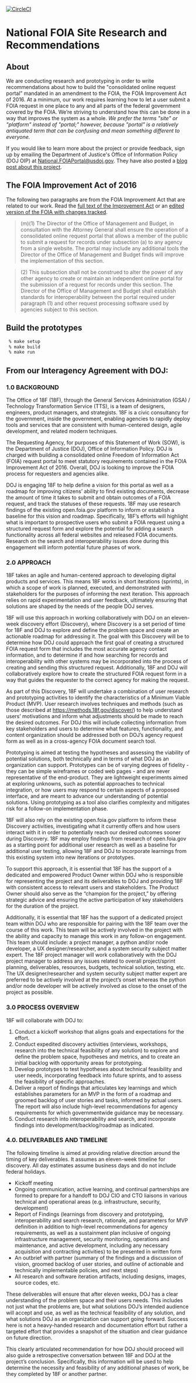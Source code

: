 [![CircleCI](https://circleci.com/gh/18F/foia-recommendations.svg?style=svg)](https://circleci.com/gh/18F/foia-recommendations)

# National FOIA Site Research and Recommendations

## About

We are conducting research and prototyping in order to write recommendations about how to build the "consolidated online request portal” mandated in an amendment to the FOIA, the FOIA Improvement Act of 2016. At a minimum, our work requires learning how to let a user submit a FOIA request in one place to any and all parts of the federal government covered by the FOIA. We’re striving to understand how this can be done in a way that improves the system as a whole. _We prefer the terms "site" or "platform" instead of "portal;" however, because "portal" is a relatively antiquated term that can be confusing and mean something different to everyone._

If you would like to learn more about the project or provide feedback, sign up by emailing the Department of Justice's Office of Information Policy (DOJ OIP) at [National.FOIAPortal@usdoj.gov](mailto:National.FOIAPortal@usdoj.gov). They have also posted a [blog post about this project](https://www.justice.gov/oip/blog/oip-seeks-your-participation-development-national-foia-portal).

## The FOIA Improvement Act of 2016

The following two paragraphs are from the FOIA Improvement Act that are related to our work. Read the [full text of the Improvement Act](https://www.congress.gov/114/bills/s337/BILLS-114s337enr.xml) or an [edited version of the FOIA with changes tracked](https://www.justice.gov/oip/freedom-information-act-5-usc-552).

> (m)(1) The Director of the Office of Management and Budget, in consultation with the Attorney General shall ensure the operation of a consolidated online request portal that allows a member of the public to submit a request for records under subsection (a) to any agency from a single website. The portal may include any additional tools the Director of the Office of Management and Budget finds will improve the implementation of this section.

> (2) This subsection shall not be construed to alter the power of any other agency to create or maintain an independent online portal for the submission of a request for records under this section. The Director of the Office of Management and Budget shall establish standards for interoperability between the portal required under paragraph (1) and other request processing software used by agencies subject to this section.

## Build the prototypes

```bash
 % make setup
 % make build
 % make run
```

## From our Interagency Agreement with DOJ:

### 1.0		BACKGROUND

The Office of 18F (18F), through the General Services Administration (GSA) / Technology Transformation Service (TTS), is a team of designers, engineers, product managers, and strategists. 18F is a civic consultancy for the government, inside the government, enabling agencies to rapidly deploy tools and services that are consistent with human-centered design, agile development, and related modern techniques.

The Requesting Agency, for purposes of this Statement of Work (SOW), is the Department of Justice (DOJ), Office of Information Policy. DOJ is charged with building a consolidated online Freedom of Information Act (FOIA) request portal to meet statutory requirements contained in the FOIA Improvement Act of 2016. Overall, DOJ is looking to improve the FOIA process for requesters and agencies alike. 

DOJ is engaging 18F to help define a vision for this portal as well as a roadmap for improving citizens’ ability to find existing documents, decrease the amount of time it takes to submit and obtain outcomes of a FOIA request, and track the statuses of these requests. 18F may use research findings of the existing open.foia.gov platform to inform or establish a baseline for this vision and roadmap. Specifically, 18F’s efforts will highlight what is important to prospective users who submit a FOIA request using a structured request form and explore the potential for adding a search functionality across all federal websites and released FOIA documents. Research on the search and interoperability issues done during this engagement will inform potential future phases of work. 

### 2.0		APPROACH 

18F takes an agile and human-centered approach to developing digital products and services. This means 18F works in short iterations (sprints), in which a scope of work is planned, executed, and demonstrated with stakeholders for the purposes of informing the next iteration. This approach relies on rapid experimentation and user feedback, ultimately ensuring that solutions are shaped by the needs of the people DOJ serves.

18F will use this approach in working collaboratively with DOJ on an eleven-week discovery effort (Discovery), where Discovery is a set period of time for 18F and DOJ to explore and define the problem space and create an actionable roadmap for addressing it. The goal with this Discovery will be to determine how DOJ could approach the first goal of creating a structured FOIA request form that includes the most accurate agency contact information, and to determine if and how searching for records and interoperability with other systems may be incorporated into the process of creating and sending this structured request. Additionally, 18F and DOJ will collaboratively explore how to create the structured FOIA request form in a way that guides the requester to the correct agency for making the request.

As part of this Discovery, 18F will undertake a combination of user research and prototyping activities to identify the characteristics of a Minimum Viable Product (MVP). User research involves techniques and methods (such as those described at https://methods.18f.gov/discover/) to help understand users’ motivations and inform what adjustments should be made to reach the desired outcomes. For DOJ this will include collecting information from key stakeholders and users to determine what features, functionality, and content organization should be addressed both on DOJ’s agency request form as well as in a cross-agency FOIA document search tool. 

Prototyping is aimed at testing the hypotheses and assessing the viability of potential solutions, both technically and in terms of what DOJ as an organization can support. Prototypes can be of varying degrees of fidelity - they can be simple wireframes or coded web pages - and are never representative of the end-product. They are lightweight experiments aimed at exploring unknowns, such as potential approaches to technical integration, or how users may respond to certain aspects of a proposed interface, and are meant to advance our understanding of potential solutions. Using prototyping as a tool also clarifies complexity and mitigates risk for a follow-on implementation phase.

18F will also rely on the existing open.foia.gov platform to inform these Discovery activities, investigating what it currently offers and how users interact with it in order to potentially reach our desired outcomes sooner during Discovery. 18F may employ findings from research of open.foia.gov as a starting point for additional user research as well as a baseline for additional user testing, allowing 18F and DOJ to incorporate learnings from this existing system into new iterations or prototypes. 

To support this approach, it is essential that 18F has the support of a dedicated and empowered Product Owner within DOJ who is responsible for representing the project and its deliverables to DOJ and providing 18F with consistent access to relevant users and stakeholders. The Product Owner should also serve as the “champion for the project,” by offering strategic advice and ensuring the active participation of key stakeholders for the duration of the project. 

Additionally, it is essential that 18F has the support of a dedicated project team within DOJ who are responsible for pairing with the 18F team over the course of this work. This team will be actively involved in the project with the ability and capacity to manage this work in any follow-on engagement. This team should include: a project manager, a python and/or node developer, a UX designer/researcher, and a system security subject matter expert. The 18F project manager will work collaboratively with the DOJ project manager to address any issues related to overall project/sprint planning, deliverables, resources, budgets, technical solution, testing, etc. The UX designer/researcher and system security subject matter expert are preferred to be actively involved at the project’s onset whereas the python and/or node developer will be actively involved as close to the onset of the project as possible.

### 3.0  		PROCESS OVERVIEW

18F will collaborate with DOJ to: 

1. Conduct a kickoff workshop that aligns goals and expectations for the effort. 
1. Conduct expedited discovery activities (interviews, workshops, research into the technical feasibility of any solution) to explore and define the problem space, hypotheses and metrics, and to create an initial backlog with opportunity areas for prototyping.
1. Develop prototypes to test hypotheses about technical feasibility and user needs, incorporating feedback into future sprints, and to assess the feasibility of specific approaches. 
1. Deliver a report of findings that articulates key learnings and which establishes parameters for an MVP in the form of a roadmap and groomed backlog of user stories and tasks, informed by actual users. The report will also include high-level recommendations for agency requirements for which governmentwide guidance may be necessary.
1. Conduct research into interoperability and search, and incorporate findings into development/backlog/roadmap as indicated.

### 4.0.		DELIVERABLES AND TIMELINE		

The following timeline is aimed at providing relative direction around the timing of key deliverables. It assumes an eleven-week timeline for discovery. All day estimates assume business days and do not include federal holidays.

- Kickoff meeting
- Ongoing communication, active learning, and continual partnerships are formed to prepare for a handoff to DOJ CIO and CTO liaisons in various technical and operational areas (e.g. infrastructure, security, development) 
- Report of Findings (learnings from discovery and prototyping, interoperability and search  research, rationale, and parameters for MVP definition in addition to high-level recommendations for agency requirements, as well as a sustainment plan inclusive of ongoing infrastructure management, security monitoring, operations and maintenance, and active development, including any necessary acquisition and contracting activities) to be presented in written form
- An outbrief with partner (summary of the findings and a discussion of vision, groomed backlog of user stories, and outline of actionable and technically implementable policies, and next steps) 
- All research and software iteration artifacts, including designs, images, source codes, etc.

These deliverables will ensure that after eleven weeks, DOJ has a clear understanding of the problem space and their users needs. This includes not just what the problems are, but what solutions DOJ’s intended audience will accept and use, as well as the technical feasibility of any solution, and what solutions DOJ as an organization can support going forward. Success here is not a heavy-handed research and documentation effort but rather a targeted effort that provides a snapshot of the situation and clear guidance on future direction.

This clearly articulated recommendation for how DOJ should proceed will also guide a retrospective conversation between 18F and DOJ at the project’s conclusion. Specifically, this information will be used to help determine the necessity and feasibility of any additional phases of work, be they completed by 18F or another partner.
